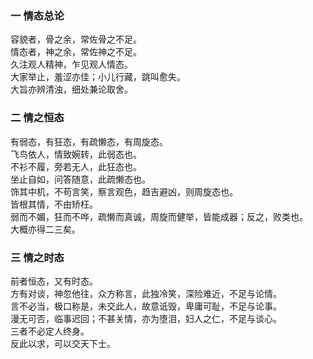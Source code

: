 <font face=楷体>


### 一 情态总论




容貌者，骨之余，常佐骨之不足。  
情态者，神之余，常佐神之不足。  
久注观人精神，乍见观人情态。  
大家举止，羞涩亦佳；小儿行藏，跳叫愈失。  
大旨亦辨清浊，细处兼论取舍。  


### 二 情之恒态




有弱态，有狂态，有疏懒态，有周旋态。  
飞鸟依人，情致婉转，此弱态也。  
不衫不履，旁若无人，此狂态也。  
坐止自如，问答随意，此疏懒态也。  
饰其中机，不苟言笑，察言观色，趋吉避凶，则周旋态也。  
皆根其情，不由矫枉。  
弱而不媚，狂而不哗，疏懒而真诚，周旋而健举，皆能成器；反之，败类也。  
大概亦得二三矣。  




### 三 情之时态




前者恒态，又有时态。  
方有对谈，神忽他往，众方称言，此独冷笑，深险难近，不足与论情。  
言不必当，极口称是，未交此人，故意诋毁，卑庸可耻，不足与论事。  
漫无可否，临事迟回；不甚关情，亦为堕泪，妇人之仁，不足与谈心。  
三者不必定人终身。  
反此以求，可以交天下士。  


</font>